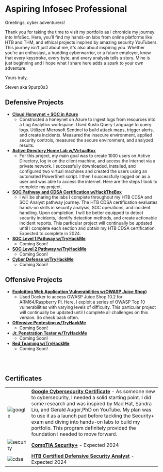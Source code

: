 <h1>Aspiring Infosec Professional</h1>

Greetings, cyber adventurers! 

Thank you for taking the time to visit my portfolio as I chronicle my journey into InfoSec. Here, you'll find my hands-on labs from online platforms like HTB and THM, and ethical projects inspired by amazing security YouTubers. This journey isn't just about me, it's also about inspiring you. Whether you're an enthusiast, a budding cyberwarrior, or a future employer, know that every keystroke, every byte, and every analysis tells a story. Mine is just beginning and I hope what I share here adds a spark to your own adventure.

Yours truly,

Steven aka 9purp0s3

<h2>Defensive Projects</h2>

- <b>[Cloud Honeynet + SOC in Azure](https://medium.com/@stevenrim/building-a-cloud-honeynet-soc-in-azure-980f84fb5147)</b>
  - Constructed a honeynet on Azure to ingest logs from resources into a Log Analytics workspace. Used Kusto Query Language to query logs. Utilized Microsoft Sentinel to build attack maps, trigger alerts, and create incidents. Measured the insecure environment, applied security controls, measured the secure environment, and analyzed results.
- <b>[Active Directory Home Lab w/VirtualBox](https://medium.com/@stevenrim/active-directory-home-lab-w-virtualbox-e07932251a9f)</b>
  - For this project, my main goal was to create 1000 users on Active Directory, log in on the client machine, and access the Internet via a private network. I successfully downloaded, installed, and configured two virtual machines and created the users using an automated PowerShell script. I then I successfully logged on as a user and was able to access the internet. Here are the steps I took to complete my project.
- <b>[SOC Pathway and CDSA Certification w/HackTheBox](https://medium.com/@stevenrim/hackthebox-certified-defensive-security-analyst-cdsa-journey-5bb5fbeaa1d7)</b>
  - I will be sharing the labs I complete throughout my HTB CDSA and SOC Analyst pathway journey. The HTB CDSA certification evaluates hands-on skills in security analysis, SOC operations, and incident handling. Upon completion, I will be better equipped to detect security incidents, identify detection methods, and create actionable incident reports. This particular project will continually be updated until I complete each section and obtain my HTB CDSA certification. Expected to complete in 2024.
- <b>[SOC Level 1 Pathway w/TryHackMe]()</b>
  - Coming Soon!
- <b>[SOC Level 2 Pathway w/TryHackMe]()</b>
  - Coming Soon!
- <b>[Cyber Defense w/TryHackMe]()</b>
  - Coming Soon!

<h2>Offensive Projects</h2>

- <b>[Exploiting Web Application Vulnerabilities w/OWASP Juice Shop](https://medium.com/@stevenrim/owasp-juice-shop-10-2-for-arm64-raspberry-pi-5-68c28c046ccd))</b>
  - Used Docker to access OWASP Juice Shop 10.2 for ARM64/Raspberry Pi. Here, I exploit a series of OWASP Top 10 vulnerabilities with varying levels of difficulty. This particular project will continually be updated until I complete all challenges on this version. So check back often.
- <b>[Offensive Pentesting w/TryHackMe]()</b>
  - Coming Soon!
- <b>[Jr. Penetration Tester w/TryHackMe]()</b>
  - Coming Soon!
- <b>[Red Teaming w/TryHackMe]()</b>
  - Coming Soon!



 
<br>
<br>



<h2>Certificates</h2>

|||
| --- | --- |
| <img src="https://miro.medium.com/v2/resize:fit:640/format:webp/1*TI5USTloAwC_kyzlUBMUiQ.png" alt="google" style="max-width:90px;max-height:90px;"> |<b>[Google Cybersecurity Certificate](https://www.credly.com/badges/c5dc51ac-beae-45ef-b27b-a060075191e3/)</b> - As someone new to cybersecurity, I needed a solid starting point. I did some research and was inspired by Mad Hat, Sandra Liu, and Gerald Auger,PhD on YouTube. My plan was to use it as a launch pad before tackling the Security+ exam and diving into hands-on labs to build my portfolio. This program definitely provided the foundation I needed to move forward. |
| <img src="https://certwizard.com/sites/default/files/2020-04/CompTIA-Security-certwizard.png" alt="security" style="max-width:90px;max-height:90px;"> |<b>[CompTIA Security+]()</b> - Expected 2024 |
| <img src="https://miro.medium.com/v2/resize:fit:720/format:webp/1*GY2tZO2L_8V1nF0bnhO_pw.png" alt="cdsa" style="max-width:90px;max-height:90px;"> |<b>[HTB Certified Defensive Security Analyst](https://academy.hackthebox.com/preview/certifications/htb-certified-defensive-security-analyst)</b> - Expected 2024 |


